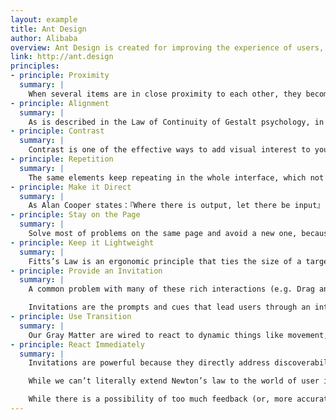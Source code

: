 ```yaml
---
layout: example
title: Ant Design
author: Alibaba
overview: Ant Design is created for improving the experience of users, designers and developers in enterprise internal desktop applications.
link: http://ant.design
principles:
- principle: Proximity
  summary: |
    When several items are in close proximity to each other, they become one visual unit rather than several separate units. Otherwise, their distance should be larger and look more like several visual units. The basic purpose of proximity is to organize. To give an apparent view of the page structure and the hierarchy of information to users.
- principle: Alignment
  summary: |
    As is described in the Law of Continuity of Gestalt psychology, in the perceptual process, people usually tend to understand the object in the way that it is firstly perceived, to let the straight lines be straight and let the curve lines be curve. In the design of interface, aligning the elements meets users’ perception, also delivers the information to users in a more smooth way.
- principle: Contrast
  summary: |
    Contrast is one of the effective ways to add visual interest to your page, and to create an organizational hierarchy among different element that aid user in finding the information quickly.
- principle: Repetition
  summary: |
    The same elements keep repeating in the whole interface, which not only could lower the user’s learning cost effectively, but also help user recognize the relevance between these elements.
- principle: Make it Direct
  summary: |
    As Alan Cooper states：『Where there is output, let there be input』. This is the principle of direct manipulation. eg：Instead of editing content on a separate page, do it directly in context.
- principle: Stay on the Page
  summary: |
    Solve most of problems on the same page and avoid a new one, because the page refresh and forwarding can lead to change blindness, in addition to disrupting the user’s mental flow.
- principle: Keep it Lightweight
  summary: |
    Fitts’s Law is an ergonomic principle that ties the size of a target and its contextual proximity to ease of use. In other words, if a tool is close at hand and large enough to target, then we can improve the user’s interaction. Putting tools in context makes for lightweight interaction.
- principle: Provide an Invitation
  summary: |
    A common problem with many of these rich interactions (e.g. Drag and Drop, Inline Editing, and Contextual Tools) is their lack of discoverability. Providing an invitation to the user is one of the keys to successful interactive interfaces.

    Invitations are the prompts and cues that lead users through an interaction. They often include just-in-time tips or visual affordances that hint at what will happen next in the interface.
- principle: Use Transition
  summary: |
    Our Gray Matter are wired to react to dynamic things like movement, shape change and colour change. Transitions smooth out the jarring world of the Web, making changes appear more natural. The main purpose for Transitions is to provide an engaging interface and reinforce communication.
- principle: React Immediately
  summary: |
    Invitations are powerful because they directly address discoverability and provide feedback before an interaction happens. Transitions are useful because they provide visual feedback during an interaction. But another class of feedback exists. It is the feedback that happens immediately after each interaction with the system, an immediate reaction paired with the user’s action.

    While we can’t literally extend Newton’s law to the world of user interfaces, we certainly can apply this principle to the way we should interact with users. When users click on a button, they expect the button to depress. When they type in a field, they expect to see characters show up in the text box. When they make a mistake, they want the application to tell them where they goofed.

    While there is a possibility of too much feedback (or, more accurately, too much of the wrong feedback—a concept we will discuss in the upcoming chapters), a system with little or no feedback feels sluggish and thickheaded.
---
```

